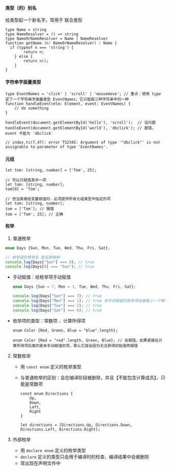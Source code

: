 #### 类型（的）别名

给类型起一个新名字。常用于 联合类型

```JS
type Name = string
type NameResolver = () => string
type NameOrNameResolver = Name | NameResolver
function getName (n: NameOrNameResolver) : Name {
  if (typeof n === 'string') {
        return n;
    } else {
        return n();
    }
}
```



#### 字符串字面量类型

```JS
type EventNames = 'click' | 'scroll' | 'mousemove'; // 重点：使用 type 定了一个字符串字面量类型 EventNames，它只能取三种字符串中的一种
function handleEvent(ele: Element, event: EventNames) {
    // do something
}

handleEvent(document.getElementById('hello'), 'scroll');  // 没问题
handleEvent(document.getElementById('world'), 'dbclick'); // 报错，event 不能为 'dbclick'

// index.ts(7,47): error TS2345: Argument of type '"dbclick"' is not assignable to parameter of type 'EventNames'.
```



#### 元组

```JS
let tom: [string, number] = ['Tom', 25];

// 可以只赋值其中一项
let tom: [string, number];
tom[0] = 'Tom';

// 但当直接给变量赋值时，必须提供所有元组类型中指定的项
let tom: [string, number];
tom = ['Tom']; // 报错
tom = ['Tom', 25]; // 正确
```



#### 枚举

1. 普通枚举

```js
enum Days {Sun, Mon, Tue, Wed, Thu, Fri, Sat};

// 枚举值到枚举名 能反射映射
console.log(Days["Sun"] === 0); // true
console.log(Days[0] === "Sun"); // true
```

- 手动赋值：给枚举项手动赋值

  ```js
  enum Days {Sun = 7, Mon = 1, Tue, Wed, Thu, Fri, Sat};
  
  console.log(Days["Sun"] === 7); // true
  console.log(Days["Mon"] === 1); // true 未手动赋值的枚举项会接着上一个枚举项递增 +1
  console.log(Days["Tue"] === 2); // true
  console.log(Days["Sat"] === 6); // true
  ```

- 枚举项的类型：常数项 、计算所得项

  ```JS
  enum Color {Red, Green, Blue = "blue".length};
  
  enum Color {Red = "red".length, Green, Blue}; // 会报错。如果紧接在计算所得项后面的是未手动赋值的项，那么它就会因为无法获得初始值而报错
  ```



2. 常数枚举

   - 用 `const enum` 定义的枚举类型

   - 与普通枚举的区别：会在编译阶段被删除，并且【不能包含计算成员】，只能是常数项

     ```JS
     const enum Directions {
         Up,
         Down,
         Left,
         Right
     }
     
     let directions = [Directions.Up, Directions.Down, Directions.Left, Directions.Right];
     ```

     

3. 外部枚举

   - 用 `declare enum` 定义的枚举类型
   - `declare` 定义的类型只会用于编译时的检查，编译结果中会被删除
   - 常出现在声明文件中



